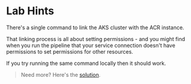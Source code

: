 # Lab Hints

There's a single command to link the AKS cluster with the ACR instance.

That linking process is all about setting permissions - and you might find when you run the pipeline that your service connection doesn't have permissions to set permissions for other resources.

If you try running the same command locally then it should work.

> Need more? Here's the [solution](solution.md).